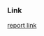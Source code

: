 ### Link

[report link](https://docs.google.com/document/d/1EU310VhiNlR8E10gRG17yIfzOUw-XA26ytkhTji8hiI/edit?usp=sharing)